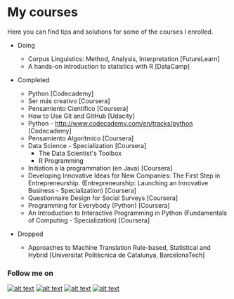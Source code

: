 My courses
================================

Here you can find tips and solutions for some of the courses I enrolled.

* Doing
	* Corpus Linguistics: Method, Analysis, Interpretation [FutureLearn]
	* A hands-on introduction to statistics with R [DataCamp]

* Completed
	* Python [Codecademy]
	* Ser más creativo [Coursera]
	* Pensamiento Científico [Coursera]
	* How to Use Git and GitHub [Udacity]
	* Python - http://www.codecademy.com/en/tracks/python [Codecademy]
	* Pensamiento Algorítmico [Coursera]
	* Data Science - Specialization [Coursera]
		* The Data Scientist's Toolbox 
		* R Programming 
	* Initiation a la programmation (en Java) [Coursera]
	* Developing Innovative Ideas for New Companies: The First Step in Entrepreneurship. (Entrepreneurship: Launching an Innovative Business - Specialization) [Coursera]
	* Questionnaire Design for Social Surveys [Coursera]
	* Programming for Everybody (Python) [Coursera]
	* An Introduction to Interactive Programming in Python (Fundamentals of Computing - Specialization) [Coursera] 


* Dropped
	* Approaches to Machine Translation Rule-based, Statistical and Hybrid [Universitat Politècnica de Catalunya, BarcelonaTech]







### Follow me on
<!-- Please don't remove this: Grab your social icons from https://github.com/carlsednaoui/gitsocial -->

<!-- display the social media buttons in your README -->

[![alt text][1.1]][1]
[![alt text][2.1]][2]
[![alt text][3.1]][3]
[![alt text][4.1]][4]



<!-- links to social media icons -->
<!-- no need to change these -->

<!-- icons with padding -->

[1.1]: http://i.imgur.com/tXSoThF.png (twitter icon with padding)
[2.1]: http://i.imgur.com/P3YfQoD.png (facebook icon with padding)
[3.1]: http://i.imgur.com/yCsTjba.png (google plus icon with padding)
[4.1]: http://i.imgur.com/0o48UoR.png (github icon with padding)


<!-- links to your social media accounts -->
<!-- update these accordingly -->

[1]: https://twitter.com/#!/hernanimax
[2]: https://www.facebook.com/hernani.costa.161
[3]: https://plus.google.com/+HernaniCosta
[4]: https://github.com/hpcosta